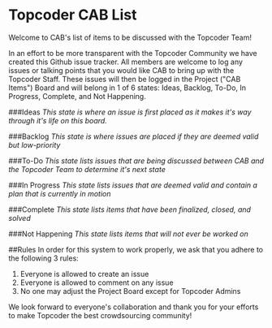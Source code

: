 # Topcoder CAB List

Welcome to CAB's list of items to be discussed with the Topcoder Team!

In an effort to be more transparent with the Topcoder Community we have created this Github issue tracker.  All members are welcome to log any issues or talking points that you would like CAB to bring up with the Topcoder Staff.  These issues will then be logged in the Project ("CAB Items") Board and will belong in 1 of 6 states: Ideas, Backlog, To-Do, In Progress, Complete, and Not Happening.

###Ideas
_This state is where an issue is first placed as it makes it's way through it's life on this board._

###Backlog
_This state is where issues are placed if they are deemed valid but low-priority_

###To-Do
_This state lists issues that are being discussed between CAB and the Topcoder Team to determine it's next state_

###In Progress
_This state lists issues that are deemed valid and contain a plan that is currently in motion_

###Complete
_This state lists items that have been finalized, closed, and solved_

###Not Happening
_This state lists items that will not ever be worked on_


##Rules
In order for this system to work properly, we ask that you adhere to the following 3 rules:

1. Everyone is allowed to create an issue
2. Everyone is allowed to comment on any issue
3. No one may adjust the Project Board except for Topcoder Admins

We look forward to everyone's collaboration and thank you for your efforts to make Topcoder the best crowdsourcing community!

